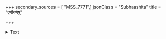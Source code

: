 +++
secondary_sources = [ "MSS_7771",]
jsonClass = "Subhaashita"
title = "एणीगणेषु"

+++

<details><summary>Text</summary>

एणीगणेषु गुरुगर्वनिमीलिताक्षः किं कृष्णसार खलु खेलसि काननेऽस्मिन्।  
सीमामिमां कलय भिन्नकरीन्द्रकुम्भ- मुक्तामयीं हरिविहारवसुन्धरायाः॥
</details>
